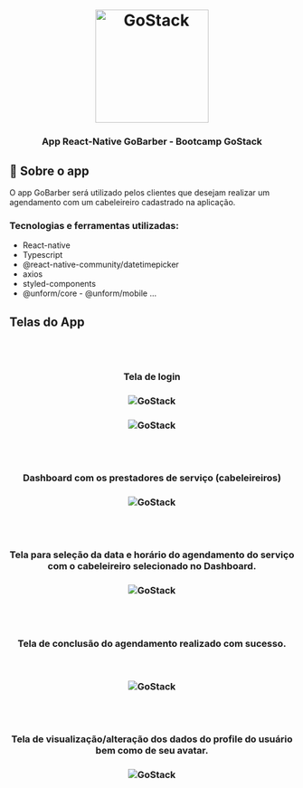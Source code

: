 <h1 align="center">
    <img alt="GoStack" src="https://rocketseat-cdn.s3-sa-east-1.amazonaws.com/bootcamp-header.png" width="200px" />
</h1>

<h3 align="center">
  App React-Native GoBarber - Bootcamp GoStack
</h3>


## :rocket: Sobre o app
O app GoBarber será utilizado pelos clientes que desejam realizar um agendamento com um cabeleireiro cadastrado na aplicação.

### Tecnologias e ferramentas utilizadas:

* React-native
* Typescript
* @react-native-community/datetimepicker
* axios
* styled-components
* @unform/core - @unform/mobile 
...

<h2> Telas do App </h2>
<br/>
<br/>

<h3 align="center">
  Tela de login
</h3>

<h3 align="center">
  <img alt="GoStack" src="https://github.com/camilaseasky/appGoBarber/blob/master/docs/SignIn.png" />
</h3>

<h3 align="center">
  <img alt="GoStack" src="https://github.com/camilaseasky/appGoBarber/blob/master/docs/SignIn_2.png" />
</h3>
<br/>
<br/>

<h3 align="center">
  Dashboard com os prestadores de serviço (cabeleireiros)
</h3>
<h3 align="center">
  <img alt="GoStack" src="https://github.com/camilaseasky/appGoBarber/blob/master/docs/Dashboard.png" />
</h3>
<br/>
<br/>

<h3 align="center">
  Tela para seleção da data e horário do agendamento do serviço com o cabeleireiro selecionado no Dashboard.
</h3>
<h3 align="center">
  <img alt="GoStack" src="https://github.com/camilaseasky/appGoBarber/blob/master/docs/CreateAppointment.png" />
</h3>
<br/>
<br/>

<h3 align="center">
  Tela de conclusão do agendamento realizado com sucesso.
</h3>
<br/>
<h3 align="center">
  <img alt="GoStack" src="https://github.com/camilaseasky/appGoBarber/blob/master/docs/AppointmentCreated.png" />
</h3>
<br/>
<br/>

<h3 align="center">
  Tela de visualização/alteração dos dados do profile do usuário bem como de seu avatar.
</h3>
<h3 align="center"> 
  <img alt="GoStack" src="https://github.com/camilaseasky/appGoBarber/blob/master/docs/Profile.png" />
 </h3>
 




